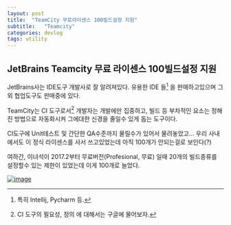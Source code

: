 ```yaml
---
layout: post
title:  "TeamCity 무료라이센스 100빌드설정 지원"
subtitle:   "Teamcity"
categories: devlog
tags: utility
---
```


## JetBrains Teamcity 무료 라이센스 100빌드설정 지원

JetBrains사는 IDE도구 개발사로 잘 알려져있다. 유용한 IDE 들[^1]  을 판매하고있으며  그외 협업도구도 판매중에 있다.


TeamCity는 CI 도구로서[^2] 개발자는 개발에만 집중하고, 빌드 등 부차적인 요소는 정해진 방법으로 자동화시켜 그에대한 신경을 줄일수 있게 돕는 도구이다.



CI도구에 Unit테스트 및 간단한 QA수준까지 물릴수가 있어서 물려놓았고...
우리 사내에서도 이 정식 라이센스를 사서 쓰고있었는데 아직 100개가 안되는걸로 보인다(?)



여하간, 이녀석이 2017.2부터 무료버전(Profesional, 무료) 일때 20개의 빌드종류를 설정할수 있는 제한이 있었는데 이게 100개로 늘었다.


[![image](https://user-images.githubusercontent.com/4989674/35424384-9e503ef0-0296-11e8-8879-30095d2c9458.png)](https://www.jetbrains.com/teamcity/whatsnew/)


[^1]:특히 Intellij, Pycharm 등.
[^2]:CI 도구의 필요성, 정의 에 대해서는 구글에 물어보자.





